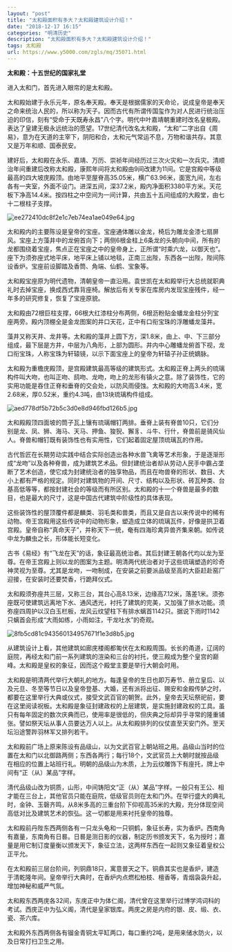 ```yaml
---
layout: "post"
title: "太和殿面积有多大？太和殿建筑设计介绍！"
date: "2018-12-17 16:15"
categories: "明清历史"
description: "太和殿面积有多大？太和殿建筑设计介绍！"
tags: 太和殿
url: https://www.y5000.com/zgls/mq/35071.html
---
```






**太和殿：十五世纪的国家礼堂**

进入太和门，首先进入眼帘的是太和殿。

太和殿始建于永乐元年，原名奉天殿。奉天是根据儒家的天命论，说成皇帝是奉天之命来统治人民的，所以称为天子。因而古代有所谓传国玺作为对人民进行统治压迫的印信，刻有“受命于天既寿永昌”八个字。明代中叶嘉靖朝重建时改名皇极殿。表达了皇建无极永远统治的愿望。17世纪清代改名太和殿，“太和”二字出自《周易》，意为在天道的主宰下，阴阳和合，太和元气常运不息，万物和谐共存。其意又是万年和顺、国泰民安。

建好后，太和殿在永乐、嘉靖、万历、崇祯年间经历过三次火灾和一次兵灾。清顺治年间重建后改称太和殿，康熙年间将太和殿由9间改建为11间。它是宫殿中等级最高的四大坡庑殿顶。由地平至屋脊高35.05米，横广63.96米，面宽九间，左右各有一夹室，外面不设门。进深五间，深37.2米，殿内净面积3380平方米。天花板下净高14.4米。按四柱之中空间为一间计算，共由五十五间组成的大殿堂，由七十二根柱子支撑。

![ee272410dc8f2e1c7eb74ea1ae049e64.jpg](https://img.y5000.com/uploads/allimg/181018/ee272410dc8f2e1c7eb74ea1ae049e64.jpg)

太和殿内的主要陈设是皇帝的宝座。宝座通体雕以金龙，椅后为雕龙金漆七扇屏风。宝座上方藻井中的龙俯首向下；两侧6根金柱上6条龙的头朝向中间，所有的龙都围绕着宝座，焦点正在宝座之中的皇帝身上，正所谓“时乘六龙，以御天也”。座下为须弥座式地平床，地平床上铺以地毯，正南三出陛，东西各一出陛，陛间陈设香炉。宝座前设脚踏及香筒、角端、仙鹤、宝象等。

太和殿宝座原为明代遗物，清朝皇帝一直沿用。袁世凯在太和殿举行大总统就职典礼时去掉宝座，换成西式靠背座椅。解放后有关专家在库房内发现宝座残件，经一年多的研究修复，恢复了宝座原貌。

太和殿由72根巨柱支撑，66根大红漆柱分布两侧，6根沥粉贴金蟠龙金柱分列宝座两旁。殿内顶棚全是金龙图案的井口天花，正中有口衔宝珠的浮雕蟠龙藻井。

藻井又称天井、龙井等。太和殿的藻井上圆下方，深1.8米，由上、中、下三部分组成，最下层是方井，中层为八角形，上部为圆形。井内中心雕蟠龙俯首下视，龙口衔宝珠，人称宝珠为轩辕镜，以示下面宝座上的皇帝为轩辕子孙正统嫡脉。

太和殿为重檐庑殿顶，是宫殿建筑最高等级的建筑形式。太和殿正脊上两头的琉璃构件叫大吻，也叫正吻、鸱吻、龙吻，吻上的龙形有镇火之意。除了装饰性，它的实用功能是吞住正脊和垂脊的交会处，以防风雨侵蚀。太和殿的大吻高3.4米，宽2.68米，厚0.52米，重约4.3吨，由13块琉璃构件组成。

![aed778df5b72b5c3d0e8d946fbd126b5.jpg](https://img.y5000.com/uploads/allimg/181018/aed778df5b72b5c3d0e8d946fbd126b5.jpg)

太和殿殿顶四面坡的筒子瓦上镶有琉璃帽钉两排。垂脊上装有脊兽10只，它们分别是龙、凤、狮、海马、天马、押鱼、狻猊、獬豸、斗牛、行什，脊兽前是骑风仙人。脊兽和帽钉既有装饰性也有实用性，它们起着固定屋顶琉璃瓦的作用。

古代哲匠在长期劳动实践中结合实际创造出各种水兽飞禽等艺术形象，于是逐渐形成“龙吻”以及各种脊兽，成为建筑艺术品。但封建统治者却从劳动人民手中霸占垄断了艺术创造，使它成为封建统治者的独享物品，而且在吻兽脊的形状、数目、大小上都有严格的规定。同时对建筑物的开间、尺寸、结构以及形状、砖瓦种类、台基高低等等，都按封建社会的等级而有所区别。太和殿的十一个脊兽是最多的数目，也是最大的尺寸，这是中国古代建筑中阶级性的具体表现。

这些装饰性的屋顶覆件都是麟类、羽毛类和兽类，而且又是自古以来传说中的稀有动物。帝王宫殿用这些传说中的动物形象，塑造成立体的琉璃瓦件，好像是拱卫着宫殿。皇帝自称“真命天子”，并称天下一统，奄有四海珍禽异兽齐集来朝。如传说中龙为麟虫之长，形体能长短变化。

古书《易经》有“飞龙在天”的话，象征最高统治者。其后封建王朝各代均以龙为至尊。在帝王宫殿上则以龙的图案为主题。明清两代统治者对于这些琉璃塑造的珍奇神灵视为至尊。尤其是龙吻，一吻制成，在安装之前要派品级至高的大臣赶赴窑厂迎接，在安装时还要焚香，行跪拜仪式。

太和殿须弥座共三层，又称三台，其台心高8.13米，边缘高7.12米，落差1米。须弥座既可使建筑远离地下水、通风透光，衬托了建筑的完美，又加强了排水功能。须弥座四周护以汉白玉栏板，龙风云纹望柱下有排水螭首1142只。据说下雨时1142只螭首会形成“大雨如练，小雨如注，干龙吐水”的奇观。

![8fb5cd81c943560134957671f1e3d8b5.jpg](https://img.y5000.com/uploads/allimg/181018/8fb5cd81c943560134957671f1e3d8b5.jpg)

从建筑设计上看，其他建筑如廊庑楼阁都匍伏在太和殿周围。长长的甬道，辽阔的庭院，再经太和门前一系列建筑的渲染和三台的衬托，使三殿成为整个皇宫的巅峰。太和殿是皇权的象征，因而这个殿堂主要是举行大朝会时用。

太和殿是明清两代举行大朝礼的地方。每逢皇帝的生日也即万寿节、册立皇后、以及元旦、冬至等节日以及皇帝登基、大婚，还有派将出征、赐安和金殿传胪之时，都要在这里举行大典或仪式，接受文武百官的朝贺。此外，皇帝去天坛祭祀前，要在这里阅读祝板。太和殿是象征封建政权的上层建筑，是实施封建政权的工具。虽只有每年固定的数次庆典而已，使用率是很低的，但庆典之际却异乎寻常的隆重铺张。譬如祭天坛从事人员要达万人以上。从太和殿排列的仪仗直至天安门外。至天坛沿途警跸羽林军又排列若干。

太和殿前广场上原来陈设有品级山，以为文武百官上朝站班之用。品级山当时的位置在太和门以北御路两侧；东西各两行；每行18个，文武官员上大朝时就按品级在相应的位置上站班行礼。明朝的品级山为木质，上为云纹雕饰下有座托，牌上中间有“正（从）某品”字样。

清代品级山改为铜质，山形，中间铸阳文“正（从）某品”字样。一般只有王公、相才能在三台上，其他官员只能在庭院，低级官员则在太和门外。在举行盛大的典礼时，金钟、玉磬齐鸣，从8米多高的三重台阶下仰视高35米的大殿，充分体现空间高低对比及建筑艺术的恢弘。这一切都是用来衬托皇帝的独尊。

太和殿前丹陛东西两侧各有一只龙头龟和一只铜鹤，象征长寿，实为香炉。西南角有嘉量，东南角有日晷。日晷是测日影的仪器，制定历书颁发天下，名为授时；嘉量是用它制订度量衡以颁发天下，象征立法，这两样东西在一起则又象征着皇权公正平允。

在太和殿前三层台阶间，列铜鼎18只，寓意普天之下。铜鼎其实也是香炉，建造于清乾隆年间。皇帝举行大典时，在香炉内点燃松柏枝、檀香等，青烟袅袅升起，增加神秘和威严气氛。

太和殿东西两庑各32间，东庑正中为体仁阁，清代曾在这里举行过博学鸿词科的考试。西庑正中为弘义阁，清代是皇家银库。两庑之房是内府的银、皮、缎、衣、瓷、茶六库。

太和殿外东西两侧各有镏金青铜太平缸两口，每口重约2吨，是用来储水防火，以及日常打扫卫生之用。
